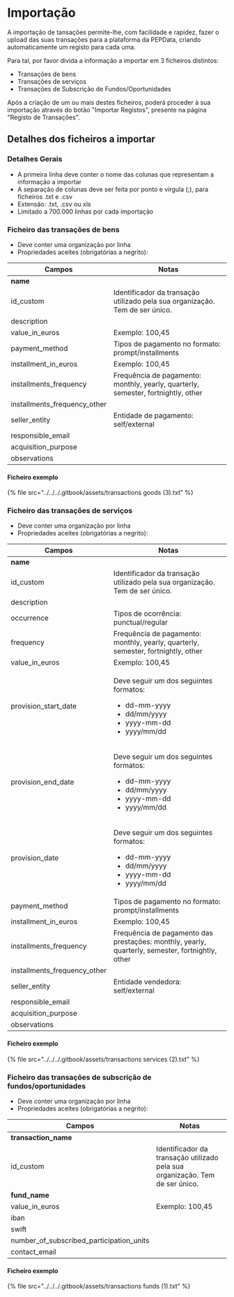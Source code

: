 # Importação

A importação de tansações permite-lhe, com facilidade e rapidez, fazer o upload das suas transações para a plataforma da PEPData, criando automaticamente um registo para cada uma.

Para tal, por favor divida a informação a importar em 3 ficheiros distintos:

* Transações de bens
* Transações de serviços
* Transações de Subscrição de Fundos/Oportunidades

Após a criação de um ou mais destes ficheiros, poderá proceder à sua importação através do botão "Importar Registos", presente na página "Registo de Transações".

## Detalhes dos ficheiros a importar

### Detalhes Gerais

* A primeira linha deve conter o nome das colunas que representam a informação a importar
* A separação de colunas deve ser feita por ponto e vírgula (;), para ficheiros .txt e .csv
* Extensão: .txt, .csv ou xls
* Limitado a 700.000 linhas por cada importação

### Ficheiro das transações de bens

* Deve conter uma organização por linha
* Propriedades aceites (obrigatórias a negrito):

| Campos                         | Notas                                                                             |
| ------------------------------ | --------------------------------------------------------------------------------- |
| **name**                       |                                                                                   |
| id\_custom                     | Identificador da transação utilizado pela sua organização. Tem de ser único.      |
| description                    |                                                                                   |
| value\_in\_euros               | Exemplo: 100,45                                                                   |
| payment\_method                | Tipos de pagamento no formato: prompt/installments                                |
| installment\_in\_euros         | Exemplo: 100,45                                                                   |
| installments\_frequency        | Frequência de pagamento: monthly, yearly, quarterly, semester, fortnightly, other |
| installments\_frequency\_other |                                                                                   |
| seller\_entity                 | Entidade de pagamento: self/external                                              |
| responsible\_email             |                                                                                   |
| acquisition\_purpose           |                                                                                   |
| observations                   |                                                                                   |

#### Ficheiro exemplo

{% file src="../../../.gitbook/assets/transactions goods (3).txt" %}

### Ficheiro das transações de serviços

* Deve conter uma organização por linha
* Propriedades aceites (obrigatórias a negrito):

| Campos                         | Notas                                                                                                                              |
| ------------------------------ | ---------------------------------------------------------------------------------------------------------------------------------- |
| **name**                       |                                                                                                                                    |
| id\_custom                     | Identificador da transação utilizado pela sua organização. Tem de ser único.                                                       |
| description                    |                                                                                                                                    |
| occurrence                     | Tipos de ocorrência: punctual/regular                                                                                              |
| frequency                      | Frequência de pagamento: monthly, yearly, quarterly, semester, fortnightly, other                                                  |
| value\_in\_euros               | Exemplo: 100,45                                                                                                                    |
| provision\_start\_date         | <p>Deve seguir um dos seguintes formatos:</p><ul><li>dd-mm-yyyy</li><li>dd/mm/yyyy</li><li>yyyy-mm-dd</li><li>yyyy/mm/dd</li></ul> |
| provision\_end\_date           | <p>Deve seguir um dos seguintes formatos:</p><ul><li>dd-mm-yyyy</li><li>dd/mm/yyyy</li><li>yyyy-mm-dd</li><li>yyyy/mm/dd</li></ul> |
| provision\_date                | <p>Deve seguir um dos seguintes formatos:</p><ul><li>dd-mm-yyyy</li><li>dd/mm/yyyy</li><li>yyyy-mm-dd</li><li>yyyy/mm/dd</li></ul> |
| payment\_method                | Tipos de pagamento no formato: prompt/installments                                                                                 |
| installment\_in\_euros         | Exemplo: 100,45                                                                                                                    |
| installments\_frequency        | Frequência de pagamento das prestações: monthly, yearly, quarterly, semester, fortnightly, other                                   |
| installments\_frequency\_other |                                                                                                                                    |
| seller\_entity                 | Entidade vendedora: self/external                                                                                                  |
| responsible\_email             |                                                                                                                                    |
| acquisition\_purpose           |                                                                                                                                    |
| observations                   |                                                                                                                                    |

#### Ficheiro exemplo

{% file src="../../../.gitbook/assets/transactions services (2).txt" %}

### Ficheiro das transações de subscrição de fundos/oportunidades

* Deve conter uma organização por linha
* Propriedades aceites (obrigatórias a negrito):

| Campos                                       | Notas                                                                        |
| -------------------------------------------- | ---------------------------------------------------------------------------- |
| **transaction\_name**                        |                                                                              |
| id\_custom                                   | Identificador da transação utilizado pela sua organização. Tem de ser único. |
| **fund\_name**                               |                                                                              |
| value\_in\_euros                             | Exemplo: 100,45                                                              |
| iban                                         |                                                                              |
| swift                                        |                                                                              |
| number\_of\_subscribed\_participation\_units |                                                                              |
| contact\_email                               |                                                                              |

#### Ficheiro exemplo

{% file src="../../../.gitbook/assets/transactions funds (1).txt" %}
